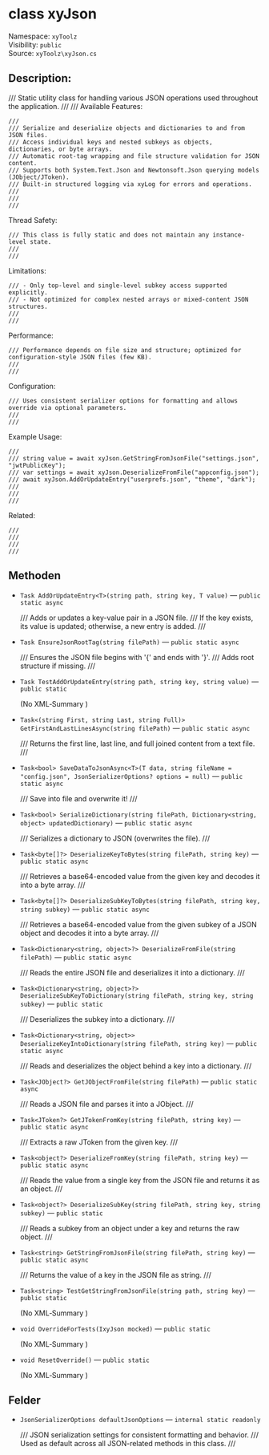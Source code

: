 # class xyJson

Namespace: `xyToolz`  
Visibility: `public`  
Source: `xyToolz\xyJson.cs`

## Description:

/// Static utility class for handling various JSON operations used throughout the application.
    ///
    /// 
Available Features:

    /// 
    /// Serialize and deserialize objects and dictionaries to and from JSON files.
    /// Access individual keys and nested subkeys as objects, dictionaries, or byte arrays.
    /// Automatic root-tag wrapping and file structure validation for JSON content.
    /// Supports both System.Text.Json and Newtonsoft.Json querying models (JObject/JToken).
    /// Built-in structured logging via xyLog for errors and operations.
    /// 
    ///
    /// 
Thread Safety:

    /// This class is fully static and does not maintain any instance-level state.
    ///
    /// 
Limitations:

    /// - Only top-level and single-level subkey access supported explicitly.
    /// - Not optimized for complex nested arrays or mixed-content JSON structures.
    ///
    /// 
Performance:

    /// Performance depends on file size and structure; optimized for configuration-style JSON files (few KB).
    ///
    /// 
Configuration:

    /// Uses consistent serializer options for formatting and allows override via optional parameters.
    ///
    /// 
Example Usage:

    /// 
    /// string value = await xyJson.GetStringFromJsonFile("settings.json", "jwtPublicKey");
    /// var settings = await xyJson.DeserializeFromFile("appconfig.json");
    /// await xyJson.AddOrUpdateEntry("userprefs.json", "theme", "dark");
    /// 
    ///
    /// 
Related:

    /// 
    /// 
    /// 
    ///

## Methoden

- `Task AddOrUpdateEntry<T>(string path, string key, T value)` — `public static async`
  
  /// Adds or updates a key-value pair in a JSON file.
        /// If the key exists, its value is updated; otherwise, a new entry is added.
        ///
- `Task EnsureJsonRootTag(string filePath)` — `public static async`
  
  /// Ensures the JSON file begins with '{' and ends with '}'.
        /// Adds root structure if missing.
        ///
- `Task TestAddOrUpdateEntry(string path, string key, string value)` — `public static`
  
  (No XML‑Summary )
- `Task<(string First, string Last, string Full)> GetFirstAndLastLinesAsync(string filePath)` — `public static async`
  
  /// Returns the first line, last line, and full joined content from a text file.
        ///
- `Task<bool> SaveDataToJsonAsync<T>(T data, string fileName = "config.json", JsonSerializerOptions? options = null)` — `public static async`
  
  /// Save into file and overwrite it!
        ///
- `Task<bool> SerializeDictionary(string filePath, Dictionary<string, object> updatedDictionary)` — `public static async`
  
  ///  Serializes a dictionary to JSON (overwrites the file).
        ///
- `Task<byte[]?> DeserializeKeyToBytes(string filePath, string key)` — `public static async`
  
  /// Retrieves a base64-encoded value from the given key and decodes it into a byte array.
        ///
- `Task<byte[]?> DeserializeSubKeyToBytes(string filePath, string key, string subkey)` — `public static async`
  
  /// Retrieves a base64-encoded value from the given subkey of a JSON object and decodes it into a byte array.
        ///
- `Task<Dictionary<string, object>?> DeserializeFromFile(string filePath)` — `public static async`
  
  /// Reads the entire JSON file and deserializes it into a dictionary.
        ///
- `Task<Dictionary<string, object>?> DeserializeSubKeyToDictionary(string filePath, string key, string subkey)` — `public static`
  
  /// Deserializes the subkey into a dictionary.
        ///
- `Task<Dictionary<string, object>> DeserializeKeyIntoDictionary(string filePath, string key)` — `public static async`
  
  /// Reads and deserializes the object behind a key into a dictionary.
        ///
- `Task<JObject?> GetJObjectFromFile(string filePath)` — `public static async`
  
  /// Reads a JSON file and parses it into a JObject.
        ///
- `Task<JToken?> GetJTokenFromKey(string filePath, string key)` — `public static async`
  
  /// Extracts a raw JToken from the given key.
        ///
- `Task<object?> DeserializeFromKey(string filePath, string key)` — `public static async`
  
  /// Reads the value from a single key from the JSON file and returns it as an object.
        ///
- `Task<object?> DeserializeSubKey(string filePath, string key, string subkey)` — `public static`
  
  /// Reads a subkey from an object under a key and returns the raw object.
        ///
- `Task<string> GetStringFromJsonFile(string filePath, string key)` — `public static async`
  
  /// Returns the value of a key in the JSON file as string.
        ///
- `Task<string> TestGetStringFromJsonFile(string path, string key)` — `public static`
  
  (No XML‑Summary )
- `void OverrideForTests(IxyJson mocked)` — `public static`
  
  (No XML‑Summary )
- `void ResetOverride()` — `public static`
  
  (No XML‑Summary )

## Felder

- `JsonSerializerOptions defaultJsonOptions` — `internal static readonly`
  
  /// JSON serialization settings for consistent formatting and behavior.
        /// Used as default across all JSON-related methods in this class.
        ///

